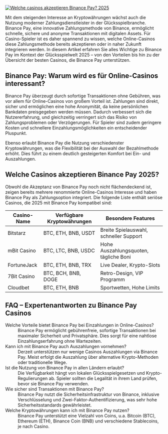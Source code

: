 [![Welche casinos akzeptieren Binance Pay? 2025](https://123-caf.pages.dev/gitsignup.png)](https://vrmoo.ru/Bt82HjjY)

<p>Mit dem steigenden Interesse an Kryptowährungen wächst auch die Nutzung moderner Zahlungsdienstleister in der Glücksspielbranche. Binance Pay, eine innovative Zahlungsmethode von Binance, ermöglicht schnelle, sichere und anonyme Transaktionen mit digitalen Assets. Für Casino-Spieler ist es daher spannend zu wissen, welche Online-Casinos diese Zahlungsmethode bereits akzeptieren oder in naher Zukunft integrieren werden. In diesem Artikel erfahren Sie alles Wichtige zu Binance Pay im Kontext der Glücksspielwelt 2025 – von den Vorteilen bis hin zu der Übersicht der besten Casinos, die Binance Pay unterstützen.</p>  <h2>Binance Pay: Warum wird es für Online-Casinos interessant?</h2> <p>Binance Pay überzeugt durch sofortige Transaktionen ohne Gebühren, was vor allem für Online-Casinos von großem Vorteil ist. Zahlungen sind direkt, sicher und ermöglichen eine hohe Anonymität, da keine persönlichen Bankdaten preisgegeben werden müssen. Dadurch verbessert sich die Nutzererfahrung, und gleichzeitig verringert sich das Risiko von Zahlungsproblemen oder Verzögerungen. Für Spieler sind zudem geringere Kosten und schnellere Einzahlungsmöglichkeiten ein entscheidender Pluspunkt.</p>  <p>Ebenso erlaubt Binance Pay die Nutzung verschiedenster Kryptowährungen, was die Flexibilität bei der Auswahl der Bezahlmethode erhöht. Dies führt zu einem deutlich gesteigerten Komfort bei Ein- und Auszahlungen.</p>  <h2>Welche Casinos akzeptieren Binance Pay 2025?</h2> <p>Obwohl die Akzeptanz von Binance Pay noch nicht flächendeckend ist, zeigen bereits mehrere renommierte Online-Casinos Interesse und haben Binance Pay als Zahlungsoption integriert. Die folgende Liste enthält seriöse Casinos, die 2025 mit Binance Pay kompatibel sind:</p>  <table>   <thead>     <tr>       <th>Casino-Name</th>       <th>Verfügbare Kryptowährungen</th>       <th>Besondere Features</th>     </tr>   </thead>   <tbody>     <tr>       <td>Bitstarz</td>       <td>BTC, ETH, BNB, USDT</td>       <td>Breite Spielauswahl, schneller Support</td>     </tr>     <tr>       <td>mBit Casino</td>       <td>BTC, LTC, BNB, USDC</td>       <td>Hohe Auszahlungsquoten, tägliche Boni</td>     </tr>     <tr>       <td>FortuneJack</td>       <td>BTC, ETH, BNB, TRX</td>       <td>Live Dealer, Krypto-Slots</td>     </tr>     <tr>       <td>7Bit Casino</td>       <td>BTC, BCH, BNB, DOGE</td>       <td>Retro-Design, VIP Programm</td>     </tr>     <tr>       <td>Cloudbet</td>       <td>BTC, ETH, BNB</td>       <td>Sportwetten, Hohe Limits</td>     </tr>   </tbody> </table>  <h2>FAQ – Expertenantworten zu Binance Pay Casinos</h2> <dl>   <dt>Welche Vorteile bietet Binance Pay bei Einzahlungen in Online-Casinos?</dt>   <dd>Binance Pay ermöglicht gebührenfreie, sofortige Transaktionen bei maximaler Sicherheit und Privatsphäre. Dies sorgt für eine nahtlose Einzahlungserfahrung ohne Wartezeiten.</dd>      <dt>Kann ich mit Binance Pay auch Auszahlungen vornehmen?</dt>   <dd>Derzeit unterstützen nur wenige Casinos Auszahlungen via Binance Pay. Meist erfolgt die Auszahlung über alternative Krypto-Methoden oder traditionelle Wege.</dd>      <dt>Ist die Nutzung von Binance Pay in allen Ländern erlaubt?</dt>   <dd>Die Verfügbarkeit hängt von lokalen Glücksspielgesetzen und Krypto-Regulierungen ab. Spieler sollten die Legalität in ihrem Land prüfen, bevor sie Binance Pay verwenden.</dd>      <dt>Wie sicher sind Transaktionen mit Binance Pay?</dt>   <dd>Binance Pay nutzt die Sicherheitsinfrastruktur von Binance, inklusive Verschlüsselung und Zwei-Faktor-Authentifizierung, was sehr hohe Sicherheitsstandards gewährleistet.</dd>      <dt>Welche Kryptowährungen kann ich mit Binance Pay nutzen?</dt>   <dd>Binance Pay unterstützt eine Vielzahl von Coins, u.a. Bitcoin (BTC), Ethereum (ETH), Binance Coin (BNB) und verschiedene Stablecoins, je nach Casino.</dd> </dl>